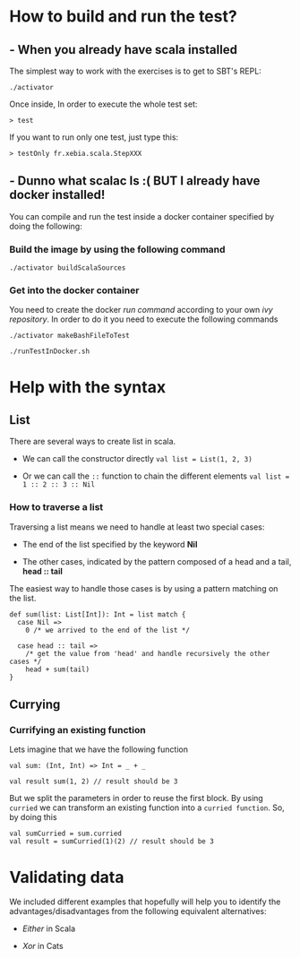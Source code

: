 How to build and run the test?
=============

## - When you already have scala installed 

The simplest way to work with the exercises is to get to SBT's REPL:

    ./activator
    
Once inside, In order to execute the whole test set: 

    > test
    
If you want to run only one test, just type this:

    > testOnly fr.xebia.scala.StepXXX

## - Dunno what scalac Is :( BUT I already have docker installed!

You can compile and run the test inside a docker container specified
by doing the following:

### Build the image by using the following command

    ./activator buildScalaSources
    
### Get into the docker container

You need to create the docker _run command_ according to your own _ivy repository_.
In order to do it you need to execute the following commands

    ./activator makeBashFileToTest
    
    ./runTestInDocker.sh

Help with the syntax
=============

## List

There are several ways to create list in scala.

* We can call the constructor directly
`val list = List(1, 2, 3)`

* Or we can call the `::` function to chain the different elements 
`val list = 1 :: 2 :: 3 :: Nil`


### How to traverse a list

Traversing a list means we need to handle at least two special cases:

* The end of the list specified by the keyword __Nil__

* The other cases, indicated by the pattern composed of a head and a tail, __head :: tail__ 

The easiest way to handle those cases is by using a pattern matching on the list.


    def sum(list: List[Int]): Int = list match {
      case Nil => 
        0 /* we arrived to the end of the list */
        
      case head :: tail =>
        /* get the value from 'head' and handle recursively the other cases */
        head + sum(tail) 
    }

## Currying


### Currifying an existing function

Lets imagine that we have the following function

    val sum: (Int, Int) => Int = _ + _
    
    val result sum(1, 2) // result should be 3

But we split the parameters in order to reuse the first block. By using `curried` we can transform an existing 
function into a `curried function`. So, by doing this

    val sumCurried = sum.curried
    val result = sumCurried(1)(2) // result should be 3


# Validating data

We included different examples that hopefully will help you to identify the advantages/disadvantages from the following
equivalent alternatives:

* _Either_ in Scala

* _Xor_ in Cats

